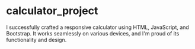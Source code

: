 # calculator_project
I successfully crafted a responsive calculator using HTML, JavaScript, and Bootstrap. It works seamlessly on various devices, and I'm proud of its functionality and design.

